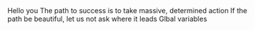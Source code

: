 <o>
Hello you
The path to success is to take massive, determined action
If the path be beautiful, let us not ask where it leads
Glbal variables
